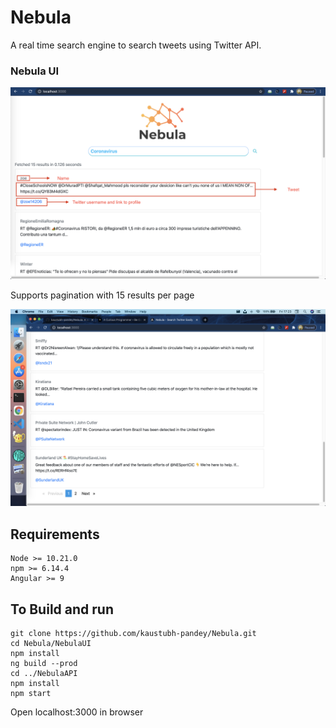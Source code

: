 # Nebula
A real time search engine to search tweets using Twitter API.

### Nebula UI 

![NebulaUI](https://github.com/kaustubh-pandey/Nebula/blob/master/NebulaUIScreenshot.png)

Supports pagination with 15 results per page

![NebulaPagination](https://github.com/kaustubh-pandey/Nebula/blob/master/NebulaPagination.png)

## Requirements
```
Node >= 10.21.0
npm >= 6.14.4
Angular >= 9
```
## To Build and run
```
git clone https://github.com/kaustubh-pandey/Nebula.git
cd Nebula/NebulaUI
npm install
ng build --prod
cd ../NebulaAPI
npm install
npm start
```
Open localhost:3000 in browser





